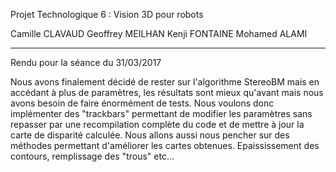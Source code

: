 Projet Technologique 6 : Vision 3D pour robots

Camille CLAVAUD Geoffrey MEILHAN Kenji FONTAINE Mohamed ALAMI

-----

Rendu pour la séance du 31/03/2017

Nous avons finalement décidé de rester sur l'algorithme StereoBM mais en accédant
à plus de paramètres, les résultats sont mieux qu'avant mais nous avons besoin de
faire énormément de tests.
Nous voulons donc implémenter des "trackbars" permettant de modifier les paramètres
sans repasser par une recompilation complète du code et de mettre à jour la carte
de disparité calculée.
Nous allons aussi nous pencher sur des méthodes permettant d'améliorer les cartes
obtenues. Epaississement des contours, remplissage des "trous" etc...
